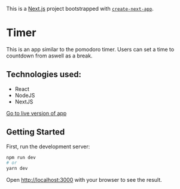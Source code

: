 This is a [Next.js](https://nextjs.org/) project bootstrapped with [`create-next-app`](https://github.com/vercel/next.js/tree/canary/packages/create-next-app).

# Timer 
This is an app similar to the pomodoro timer. Users can set a time to countdown from aswell as a break.

## Technologies used:
- React
- NodeJS
- NextJS

[Go to live version of app](https://timer-project-one.vercel.app/)

## Getting Started

First, run the development server:

```bash
npm run dev
# or
yarn dev
```

Open [http://localhost:3000](http://localhost:3000) with your browser to see the result.

